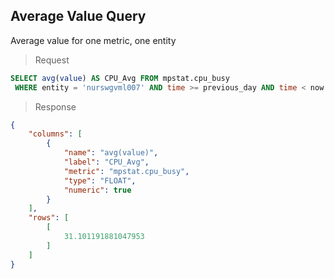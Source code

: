 ## Average Value Query

Average value for one metric, one entity

> Request

```sql
SELECT avg(value) AS CPU_Avg FROM mpstat.cpu_busy 
 WHERE entity = 'nurswgvml007' AND time >= previous_day AND time < now
```

> Response

```json
{
    "columns": [
        {
            "name": "avg(value)",
            "label": "CPU_Avg",
            "metric": "mpstat.cpu_busy",
            "type": "FLOAT",
            "numeric": true
        }
    ],
    "rows": [
        [
            31.101191881047953
        ]
    ]
}
```
